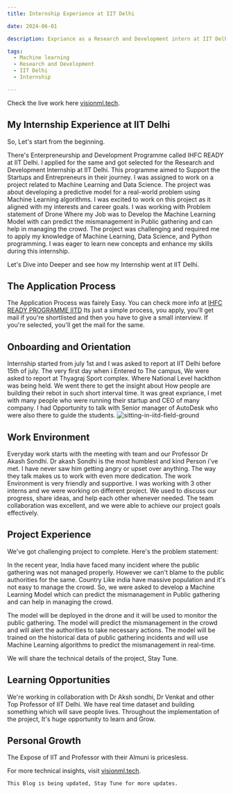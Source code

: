 ```yaml
---
title: Internship Experience at IIT Delhi

date: 2024-06-01

description: Expriance as a Research and Development intern at IIT Delhi.

tags:
  - Machine learning
  - Research and Development
  - IIT Delhi
  - Internship

---
```


Check the live work here [visionml.tech](https://visionml.tech).

## My Internship Experience at IIT Delhi

  So, Let's start from the beginning.
  
  There's Enterpreneurship and Development Programme called IHFC READY at IIT Delhi. I applied for the same and got selected for the Research and Development Internship at IIT Delhi. This programme aimed to Support the Startups and Entrepreneurs in their journey. I was assigned to work on a project related to Machine Learning and Data Science. The project was about developing a predictive model for a real-world problem using Machine Learning algorithms. I was excited to work on this project as it aligned with my interests and career goals.
  I was working with Problem statement of Drone Where my Job was to Develop the Machine Learning Model with can predict the mismanagement in Public gathering and can help in managing the crowd. The project was challenging and required me to apply my knowledge of Machine Learning, Data Science, and Python programming. I was eager to learn new concepts and enhance my skills during this internship.
  
  Let's Dive into Deeper and see how my Internship went at IIT Delhi.


## The Application Process

The Application Process was fairely Easy. You can check more info at [IHFC READY PROGRAMME IITD](https://www.ihfc.co.in/careers/)
Its just a simple process, you apply, you'll get mail if you're shortlisted and then you have to give a small interview. If you're selected, you'll get the mail for the same.


## Onboarding and Orientation

Internship started from july 1st and I was asked to report at IIT Delhi before 15th of july. The very first day when i Entered to The campus, We were asked to report at Thyagraj Sport complex. Where National Level hackthon was being held. We went there to get the insight about How people are building their rebot in such short interval time. It was great expriance, I met with many people who were running their startup and CEO of many company. I had Opportunity to talk with Senior manager of AutoDesk who were also there to guide the students.
![sitting-in-iitd-field-ground](/assets/images/dynamic/IITD/field-stadium.png)

## Work Environment

Everyday work starts with the meeting with team and our Professor Dr Akash Sondhi. Dr akash Sondhi is the most humblest and kind Person i've met. I have never saw him getting angry or upset over anything. The way they talk makes us to work with even more dedication. The work Environment is very friendly and supportive. I was working with 3 other interns and we were working on different project. We used to discuss our progress, share ideas, and help each other whenever needed. The team collaboration was excellent, and we were able to achieve our project goals effectively.



## Project Experience

We've got challenging project to complete.
Here's the problem statement:

In the recent year, India have faced many incident where the public gathering was not managed properly. However we can't blame to the public authorities for the same. Country Like india have massive population and it's not easy to manage the crowd. So, we were asked to develop a Machine Learning Model which can predict the mismanagement in Public gathering and can help in managing the crowd.

The model will be deployed in the drone and it will be used to monitor the public gathering. The model will predict the mismanagement in the crowd and will alert the authorities to take necessary actions. The model will be trained on the historical data of public gathering incidents and will use Machine Learning algorithms to predict the mismanagement in real-time.

We will share the technical details of the project, Stay Tune.


## Learning Opportunities

We're working in collaboration with Dr Aksh sondhi, Dr Venkat and other Top Professor of IIT Delhi. We have real time dataset and building something which will save people lives. Throughout the implementation of the project, It's huge opportunity to learn and Grow.


## Personal Growth

The Expose of IIT and Professor with their Almuni is pricesless.


For more technical insights, visit [visionml.tech](https://visionml.tech).

```
This Blog is being updated, Stay Tune for more updates.
```
